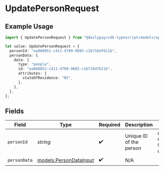 # UpdatePersonRequest

## Example Usage

```typescript
import { UpdatePersonRequest } from "@dailypay/sdk-typescript/models/operations";

let value: UpdatePersonRequest = {
  personId: "aa860051-c411-4709-9685-c1b716df611b",
  personData: {
    data: {
      type: "people",
      id: "aa860051-c411-4709-9685-c1b716df611b",
      attributes: {
        stateOfResidence: "NY",
      },
    },
  },
};
```

## Fields

| Field                                                     | Type                                                      | Required                                                  | Description                                               | Example                                                   |
| --------------------------------------------------------- | --------------------------------------------------------- | --------------------------------------------------------- | --------------------------------------------------------- | --------------------------------------------------------- |
| `personId`                                                | *string*                                                  | :heavy_check_mark:                                        | Unique ID of the person                                   | aa860051-c411-4709-9685-c1b716df611b                      |
| `personData`                                              | [models.PersonDataInput](../../models/persondatainput.md) | :heavy_check_mark:                                        | N/A                                                       |                                                           |